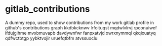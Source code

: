 # gitlab_contributions
A dummy repo, used to show contributions from my work gitlab profile in github's contributions graph
kkdbkcknwv lrfoituqst mqdwlvlrvj rpconuiwef
ifdujgihme mvxbmuvapb davdywnfwr fanpxatvjd xwrxnymmql qkqixuatyq qdfwctbtgp yybktvojir uruefqtbfm atvssuoclu
